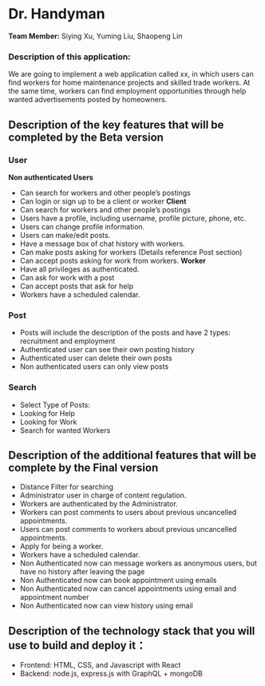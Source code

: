 # Dr. Handyman 

**Team Member:** Siying Xu, Yuming Liu, Shaopeng Lin

### Description of this application:
We are going to implement a web application called xx, in which users can find workers for home maintenance projects and skilled trade workers. At the same time, workers can find employment opportunities through help wanted advertisements posted by homeowners.

## Description of the key features that will be completed by the Beta version
### User
**Non authenticated Users**
- Can search for workers and other people’s postings
- Can login or sign up to be a client or worker
**Client**
- Can search for workers and other people’s postings
- Users have a profile, including username, profile picture, phone, etc.
- Users can change profile information.
- Users can make/edit posts.
- Have a message box of chat history with workers.
- Can make posts asking for workers (Details reference Post section)
- Can accept posts asking for work from workers.
**Worker**
- Have all privileges as authenticated.
- Can ask for work with a post
- Can accept posts that ask for help
- Workers have a scheduled calendar.
### Post
- Posts will include the description of the posts and have 2 types: recruitment and employment
- Authenticated user can see their own posting history
- Authenticated user can delete their own posts
- Non authenticated users can only view posts

### Search
- Select Type of Posts: 
- Looking for Help
- Looking for Work
- Search for wanted Workers

## Description of the additional features that will be complete by the Final version
- Distance Filter for searching
- Administrator user in charge of content regulation. 
- Workers are authenticated by the Administrator.
- Workers can post comments to users about previous uncancelled appointments.
- Users can post comments to workers about previous uncancelled appointments.
- Apply for being a worker.
- Workers have a scheduled calendar.
- Non Authenticated now can message workers as anonymous users, but have no history after leaving the page
- Non Authenticated now can book appointment using emails
- Non Authenticated now can cancel appointments using email and appointment number
- Non Authenticated now can view history using email

## Description of the technology stack that you will use to build and deploy it：
- Frontend: HTML, CSS, and Javascript with React
- Backend: node.js, express.js with GraphQL + mongoDB

